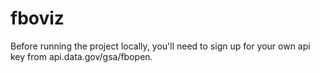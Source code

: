 # fboviz
Before running the project locally, you'll need to sign up for your own
api key from api.data.gov/gsa/fbopen.

